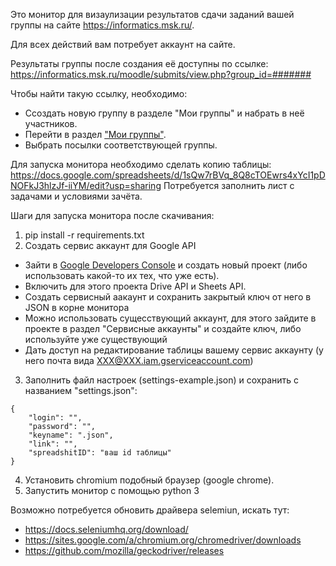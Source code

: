 Это монитор для визаулизации результатов сдачи заданий вашей группы на сайте https://informatics.msk.ru/.

Для всех действий вам потребует аккаунт на сайте.

Результаты группы после создания её доступны по ссылке:
https://informatics.msk.ru/moodle/submits/view.php?group_id=#######

Чтобы найти такую ссылку, необходимо:
- Ссоздать новую группу в разделе "Мои группы" и набрать в неё участников.
- Перейти в раздел ["Мои группы"](https://informatics.msk.ru/groups/view.php).
- Выбрать посылки соответствующей группы.

Для запуска монитора необходимо сделать копию таблицы: 
https://docs.google.com/spreadsheets/d/1sQw7rBVq_8Q8cTOEwrs4xYcI1pDNOFkJ3hlzJf-iiYM/edit?usp=sharing
Потребуется заполнить лист с задачами и условиями зачёта.

Шаги для запуска монитора после скачивания:
1) pip install -r requirements.txt
2) Создать сервис аккаунт для  Google API
- Зайти в [Google Developers Console](https://console.developers.google.com/iam-admin/projects) и создать новый проект (либо использовать какой-то их тех, что уже есть).
- Включить для этого проекта Drive API и Sheets API.
- Создать сервисный аакаунт и сохранить закрытый ключ от него в JSON в корне монитора
- Можно использовать сущесствующий аккаунт, для этого зайдите в проекте в раздел "Сервисные аккаунты" и создайте ключ, либо используйте уже существующий
- Дать доступ на редактирование таблицы вашему сервис аккаунту (у него почта вида ХХХ@ХХХ.iam.gserviceaccount.com)

3) Заполнить файл настроек (settings-example.json) и сохранить с названием "settings.json":
```
{
	"login": "",
	"password": "",
	"keyname": ".json",
	"link": "",
	"spreadshitID": "ваш id таблицы"
}
```
4) Установить chromium подобный браузер (google chrome).
5) Запустить монитор с помощью python 3

Возможно потребуется обновить драйвера selemiun, искать тут:
- https://docs.seleniumhq.org/download/
- https://sites.google.com/a/chromium.org/chromedriver/downloads
- https://github.com/mozilla/geckodriver/releases
